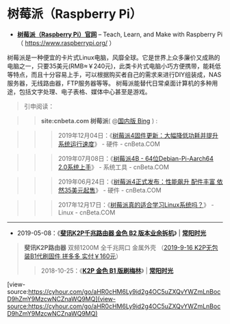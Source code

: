 # 树莓派（Raspberry Pi）

- [**树莓派（Raspberry Pi）官网**](https://www.raspberrypi.org/) –  Teach, Learn, and Make with Raspberry Pi（ https://www.raspberrypi.org/ ）

树莓派是一种便宜的卡片式Linux电脑，风靡全球。它是世界上众多廉价又成熟的电脑之一，只要35美元(RMB≈￥240元)，此类卡片式电脑小巧方便携带，能耗低等特点，而且十分容易上手，可以根据购买者自己的需求来进行DIY组装成，NAS服务器，无线路由器，FTP服务器等等。 树莓派能替代日常桌面计算机的多种用途，包括文字处理、电子表格、媒体中心甚至是游戏。

> 引申阅读：

>> **site:cnbeta.com 树莓派**( @[国内版 Bing](https://cn.bing.com/search?&q=site:cnbeta.com%20%E6%A0%91%E8%8E%93%E6%B4%BE) ) : 

>>> 2019年12月04日：《[树莓派4固件更新：大幅降低功耗并提升系统运行速度](https://www.cnbeta.com/articles/tech/917687.htm)》 - 硬件 - cnBeta.COM   

>>> 2019年07月08日：《[树莓派4B - 64位Debian-Pi-Aarch64 2.0系统上手](https://www.cnbeta.com/articles/soft/865307.htm)》 - 系统工具 - cnBeta.COM  

>>> 2019年06月24日：《[树莓派4正式发布：性能飙升 配件丰富 依然35美元起售](https://www.cnbeta.com/articles/tech/860439.htm)》 - 硬件 - cnBeta.COM  

>>> 2017年12月17日：《[树莓派真的适合学习Linux系统吗？](https://www.cnbeta.com/articles/tech/680619.htm)》 - Linux - cnBeta.COM  

-----------------------------------------------------------------------------------------------------------------------



- 2019-05-08：《[**斐讯K2P千兆路由器 金色 B2 版本业余拆机**](https://cyhour.com/750/)》 | [**常阳时光**](https://cyhour.com/) 
> **斐讯K2P路由器**  双频1200M 全千兆网口 金属外壳 （[2019-9-16 K2P无包装B1代刷固件 拼多多 实付￥160元](https://mobile.yangkeduo.com/goods.html?_wvx=10&refer_share_uid=4983113097&share_uin=LJQ4X42ML7JQPCKBSHKPQCQOBA_GEXDA&page_from=101&_wv=41729&refer_share_channel=copy_link&refer_share_id=kiIfXbdLSToPgc3ZZJ6DjegCHy5hqmwV&share_uid=4983113097&goods_id=4807734166)）
>> 2018-10-25：《[**K2P 金色 B1 版刷梅林**](https://cyhour.com/727/)》 | [**常阳时光**](https://cyhour.com/) 

[view-source:https://cyhour.com/go/aHR0cHM6Ly9id2g4OC5uZXQvYWZmLnBocD9hZmY9MzcwNCZnaWQ9MQ](view-source:https://cyhour.com/go/aHR0cHM6Ly9id2g4OC5uZXQvYWZmLnBocD9hZmY9MzcwNCZnaWQ9MQ)
